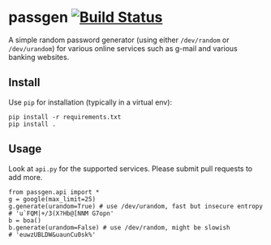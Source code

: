 passgen [![Build Status](https://travis-ci.org/stephentu/passgen.svg?branch=master)](https://travis-ci.org/stephentu/passgen)
=======

A simple random password generator (using either `/dev/random` or `/dev/urandom`) for various online services such as g-mail and various banking websites. 

Install
-------
Use `pip` for installation (typically in a virtual env):    
  
    pip install -r requirements.txt
    pip install .
    
    
Usage
-----
Look at `api.py` for the supported services. Please submit pull requests to add more. 

    from passgen.api import *
    g = google(max_limit=25)
    g.generate(urandom=True) # use /dev/urandom, fast but insecure entropy
    # 'u`FQM|+/3(X?Hb@[NNM G7opn'
    b = boa()
    b.generate(urandom=False) # use /dev/random, might be slowish
    # 'euwzUBLDW&uaunCu0sk%'
